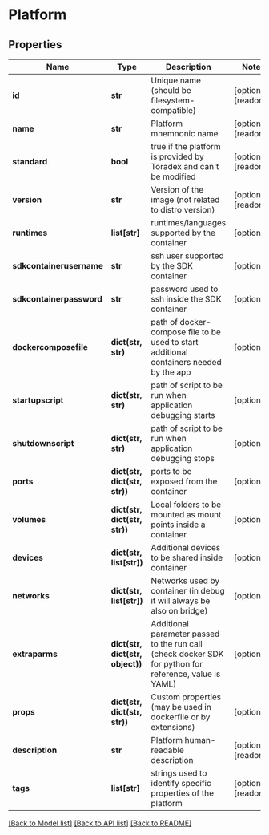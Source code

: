 # Platform

## Properties
Name | Type | Description | Notes
------------ | ------------- | ------------- | -------------
**id** | **str** | Unique name (should be filesystem-compatible) | [optional] [readonly] 
**name** | **str** | Platform mnemnonic name | [optional] [readonly] 
**standard** | **bool** | true if the platform is provided by Toradex and can&#39;t be modified | [optional] [readonly] 
**version** | **str** | Version of the image (not related to distro version) | [optional] [readonly] 
**runtimes** | **list[str]** | runtimes/languages supported by the container | [optional] 
**sdkcontainerusername** | **str** | ssh user supported by the SDK container | [optional] 
**sdkcontainerpassword** | **str** | password used to ssh inside the SDK container | [optional] 
**dockercomposefile** | **dict(str, str)** | path of docker-compose file to be used to start additional containers needed by the app | [optional] 
**startupscript** | **dict(str, str)** | path of script to be run when application debugging starts | [optional] 
**shutdownscript** | **dict(str, str)** | path of script to be run when application debugging stops | [optional] 
**ports** | **dict(str, dict(str, str))** | ports to be exposed from the container | [optional] 
**volumes** | **dict(str, dict(str, str))** | Local folders to be mounted as mount points inside a container | [optional] 
**devices** | **dict(str, list[str])** | Additional devices to be shared inside container | [optional] 
**networks** | **dict(str, list[str])** | Networks used by container (in debug it will always be also on bridge) | [optional] 
**extraparms** | **dict(str, dict(str, object))** | Additional parameter passed to the run call (check docker SDK for python for reference, value is YAML) | [optional] 
**props** | **dict(str, dict(str, str))** | Custom properties (may be used in dockerfile or by extensions) | [optional] 
**description** | **str** | Platform human-readable description | [optional] [readonly] 
**tags** | **list[str]** | strings used to identify specific properties of the platform | [optional] [readonly] 

[[Back to Model list]](../README.md#documentation-for-models) [[Back to API list]](../README.md#documentation-for-api-endpoints) [[Back to README]](../README.md)



